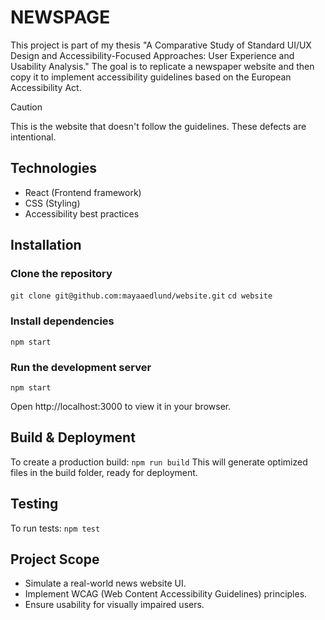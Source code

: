 # NEWSPAGE

This project is part of my thesis "A Comparative Study of Standard UI/UX Design and Accessibility-Focused Approaches: User Experience and Usability Analysis."
The goal is to replicate a newspaper website and then copy it to implement accessibility guidelines based on the European Accessibility Act.

> [!CAUTION]
> This is the website that doesn't follow the guidelines. These defects are intentional.


## Technologies

- React (Frontend framework)
- CSS (Styling)
- Accessibility best practices

## Installation

### Clone the repository
`git clone git@github.com:mayaaedlund/website.git`
`cd website`


### Install dependencies 
`npm start`


### Run the development server
`npm start`

Open http://localhost:3000 to view it in your browser.

## Build & Deployment
To create a production build:
`npm run build`
This will generate optimized files in the build folder, ready for deployment.


## Testing
To run tests:
`npm test`

## Project Scope
- Simulate a real-world news website UI.
- Implement WCAG (Web Content Accessibility Guidelines) principles.
- Ensure usability for visually impaired users.


